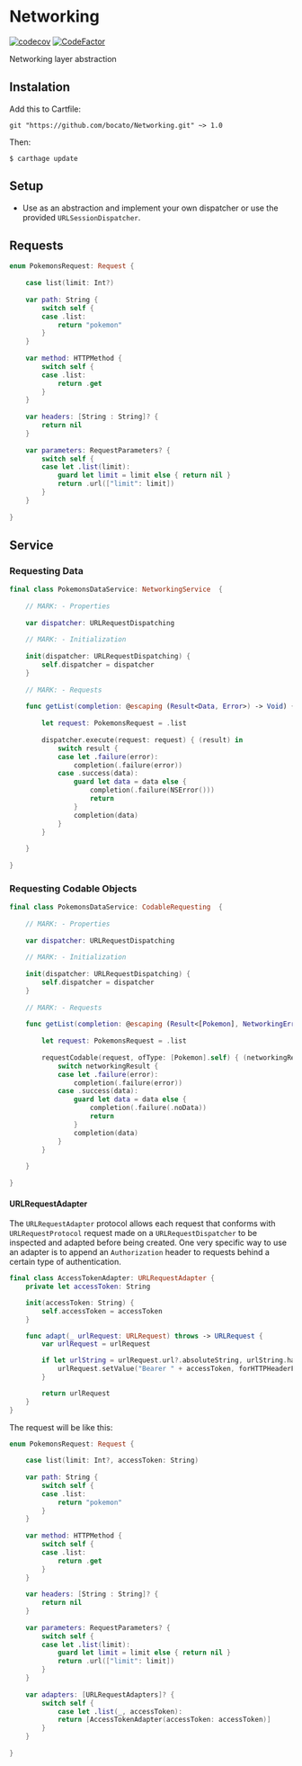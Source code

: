 # Networking 
[![codecov](https://codecov.io/gh/bocato/Networking/branch/master/graph/badge.svg)](https://codecov.io/gh/bocato/Networking)
[![CodeFactor](https://www.codefactor.io/repository/github/bocato/networking/badge)](https://www.codefactor.io/repository/github/bocato/networking)

Networking layer abstraction

## Instalation

Add this to Cartfile:

`git "https://github.com/bocato/Networking.git" ~> 1.0`

Then:

`$ carthage update`

## Setup

- Use as an abstraction and implement your own dispatcher or use the provided `URLSessionDispatcher`.

## Requests

```swift
enum PokemonsRequest: Request {
    
    case list(limit: Int?)
    
    var path: String {
        switch self {
        case .list:
            return "pokemon"
        }
    }
    
    var method: HTTPMethod {
        switch self {
        case .list:
            return .get
        }
    }
    
    var headers: [String : String]? {
        return nil
    }
    
    var parameters: RequestParameters? {
        switch self {
        case let .list(limit):
            guard let limit = limit else { return nil }
            return .url(["limit": limit])
        }
    }
    
}
```


## Service

### Requesting Data

```swift
final class PokemonsDataService: NetworkingService  {
    
    // MARK: - Properties
    
    var dispatcher: URLRequestDispatching
    
    // MARK: - Initialization
    
    init(dispatcher: URLRequestDispatching) {
        self.dispatcher = dispatcher
    }
    
    // MARK: - Requests
    
    func getList(completion: @escaping (Result<Data, Error>) -> Void) {
        
        let request: PokemonsRequest = .list
        
        dispatcher.execute(request: request) { (result) in
            switch result {
            case let .failure(error):
                completion(.failure(error))
            case .success(data):
                guard let data = data else {
                    completion(.failure(NSError()))
                    return
                }
                completion(data)
            }
        }
        
    }
    
}
```

### Requesting Codable Objects

```swift
final class PokemonsDataService: CodableRequesting  {
    
    // MARK: - Properties
    
    var dispatcher: URLRequestDispatching
    
    // MARK: - Initialization
    
    init(dispatcher: URLRequestDispatching) {
        self.dispatcher = dispatcher
    }
    
    // MARK: - Requests
    
    func getList(completion: @escaping (Result<[Pokemon], NetworkingError>) -> Void) {
        
        let request: PokemonsRequest = .list
        
        requestCodable(request, ofType: [Pokemon].self) { (networkingResult) in
            switch networkingResult {
            case let .failure(error):
                completion(.failure(error))
            case .success(data):
                guard let data = data else {
                    completion(.failure(.noData))
                    return
                }
                completion(data)
            }
        }
        
    }
    
}
```

#### URLRequestAdapter

The `URLRequestAdapter` protocol allows each request that conforms with `URLRequestProtocol` request made on a `URLRequestDispatcher` to be inspected and adapted before being created. 
One very specific way to use an adapter is to append an `Authorization` header to requests behind a certain type of authentication.

```swift
final class AccessTokenAdapter: URLRequestAdapter {
    private let accessToken: String

    init(accessToken: String) {
        self.accessToken = accessToken
    }

    func adapt(_ urlRequest: URLRequest) throws -> URLRequest {
        var urlRequest = urlRequest

        if let urlString = urlRequest.url?.absoluteString, urlString.hasPrefix("https://httpbin.org") {
            urlRequest.setValue("Bearer " + accessToken, forHTTPHeaderField: "Authorization")
        }

        return urlRequest
    }
}
```

The request will be like this:

```swift
enum PokemonsRequest: Request {
    
    case list(limit: Int?, accessToken: String)
    
    var path: String {
        switch self {
        case .list:
            return "pokemon"
        }
    }
    
    var method: HTTPMethod {
        switch self {
        case .list:
            return .get
        }
    }
    
    var headers: [String : String]? {
        return nil
    }
    
    var parameters: RequestParameters? {
        switch self {
        case let .list(limit):
            guard let limit = limit else { return nil }
            return .url(["limit": limit])
        }
    }
    
    var adapters: [URLRequestAdapters]? {
        switch self {
            case let .list(_, accessToken):
            return [AccessTokenAdapter(accessToken: accessToken)]
        }
    }
    
}
```

